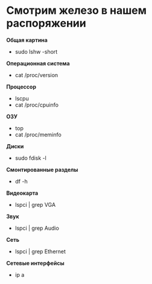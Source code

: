 # Смотрим железо в нашем распоряжении

**Общая картина**

- sudo lshw -short

**Операционная система**

- cat /proc/version

**Процессор**

- lscpu
- cat /proc/cpuinfo


**ОЗУ**

- top
- cat /proc/meminfo

**Диски**

- sudo fdisk -l

**Смонтированные разделы**

- df -h

**Видеокарта**

- lspci | grep VGA

**Звук**

- lspci | grep Audio

**Сеть**

- lspci | grep Ethernet

**Сетевые интерфейсы**

- ip a